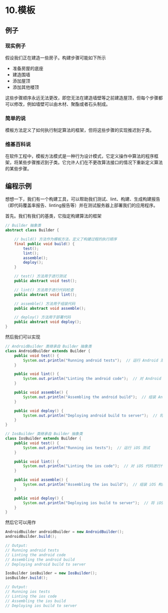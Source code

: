 # 10.模板

## 例子

### 现实例子

假设我们正在建造一些房子。构建步骤可能如下所示

- 准备房屋的底座
- 建造围墙
- 添加屋顶
- 添加其他楼顶

这些步骤顺序永远无法更改，即您无法在建造墙壁等之前建造屋顶，但每个步骤都可以修改，例如墙壁可以由木材、聚酯或者石头制成。

### 简单的说

模板方法定义了如何执行制定算法的框架，但将这些步骤的实现推迟到子类。

### 维基百科说

在软件工程中，模板方法模式是一种行为设计模式，它定义操作中算法的程序框架，将某些步骤推迟到子类。它允许人们在不更改算法接口的情况下重新定义算法的某些步骤。

## 编程示例

想想一下，我们有一个构建工具，可以帮助我们测试、lint、构建、生成构建报告（即代码覆盖率报告、linting报告等）并在测试服务器上部署我们的应用程序。

首先。我们有我们的基类，它指定构建算法的框架

```java
// Builder 抽象类
abstract class Builder {

    // build() 方法作为模板方法，定义了构建过程的执行顺序
    final public void build() {
        test();
        lint();
        assemble();
        deploy();
    }

    // test() 方法用于进行测试
    public abstract void test();

    // lint() 方法用于进行代码检查
    public abstract void lint();

    // assemble() 方法用于组装代码
    public abstract void assemble();

    // deploy() 方法用于部署代码
    public abstract void deploy();
}
```

然后我们可以实现

```java
// AndroidBuilder 类继承自 Builder 抽象类
class AndroidBuilder extends Builder {
    public void test() {
        System.out.println("Running android tests");  // 运行 Android 测试
    }

    public void lint() {
        System.out.println("Linting the android code");  // 对 Android 代码进行代码检查
    }

    public void assemble() {
        System.out.println("Assembling the android build");  // 组装 Android 构建
    }

    public void deploy() {
        System.out.println("Deploying android build to server");  // 将 Android 构建部署到服务器
    }
}

// IosBuilder 类继承自 Builder 抽象类
class IosBuilder extends Builder {
    public void test() {
        System.out.println("Running ios tests");  // 运行 iOS 测试
    }

    public void lint() {
        System.out.println("Linting the ios code");  // 对 iOS 代码进行代码检查
    }

    public void assemble() {
        System.out.println("Assembling the ios build");  // 组装 iOS 构建
    }

    public void deploy() {
        System.out.println("Deploying ios build to server");  // 将 iOS 构建部署到服务器
    }
}
```

然后它可以用作

```java
AndroidBuilder androidBuilder = new AndroidBuilder();
androidBuilder.build();

// Output:
// Running android tests
// Linting the android code
// Assembling the android build
// Deploying android build to server

IosBuilder iosBuilder = new IosBuilder();
iosBuilder.build();

// Output:
// Running ios tests
// Linting the ios code
// Assembling the ios build
// Deploying ios build to server
```

